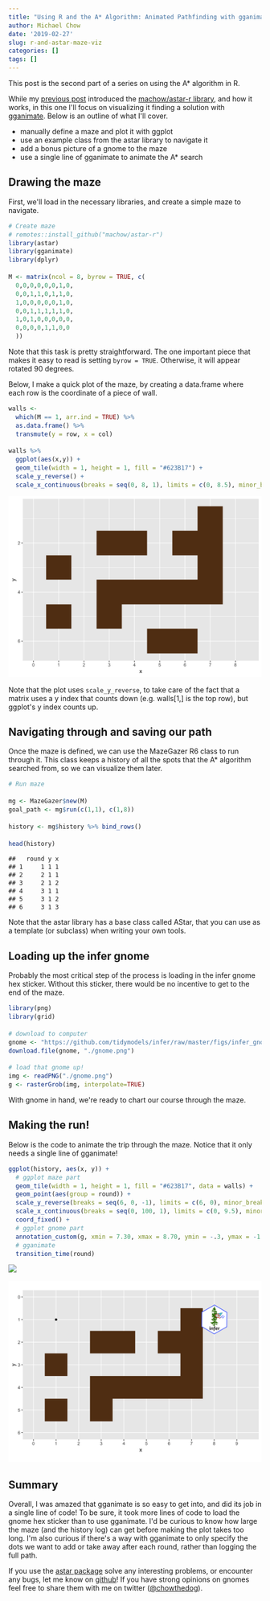 ```yaml
---
title: "Using R and the A* Algorithm: Animated Pathfinding with gganimate"
author: Michael Chow
date: '2019-02-27'
slug: r-and-astar-maze-viz
categories: []
tags: []
---
```





This post is the second part of a series on using the A* algorithm in R.

While my [previous post](https://mchow.com/posts/r-and-astar-cats-to-dogs/) introduced the [machow/astar-r library](https://github.com/machow/astar-r), and how it works,
in this one I'll focus on visualizing it finding a solution with [gganimate](https://gganimate.com/).
Below is an outline of what I'll cover.

* manually define a maze and plot it with ggplot
* use an example class from the astar library to navigate it
* add a bonus picture of a gnome to the maze
* use a single line of gganimate to animate the A* search


## Drawing the maze

First, we'll load in the necessary libraries, and create a simple maze to navigate.


```r
# Create maze
# remotes::install_github("machow/astar-r")
library(astar)
library(gganimate)
library(dplyr)

M <- matrix(ncol = 8, byrow = TRUE, c(
  0,0,0,0,0,0,1,0,
  0,0,1,1,0,1,1,0,
  1,0,0,0,0,0,1,0,
  0,0,1,1,1,1,1,0,
  1,0,1,0,0,0,0,0,
  0,0,0,0,1,1,0,0
  ))
```

Note that this task is pretty straightforward.
The one important piece that makes it easy to read is setting `byrow = TRUE`.
Otherwise, it will appear rotated 90 degrees.

Below, I make a quick plot of the maze, by creating a data.frame where each
row is the coordinate of a piece of wall.


```r
walls <-
  which(M == 1, arr.ind = TRUE) %>%
  as.data.frame() %>%
  transmute(y = row, x = col)

walls %>%
  ggplot(aes(x,y)) +
  geom_tile(width = 1, height = 1, fill = "#623B17") +
  scale_y_reverse() +
  scale_x_continuous(breaks = seq(0, 8, 1), limits = c(0, 8.5), minor_breaks = NULL)
```

<img src="/posts/2019-02-27-r-and-astar-maze-gganimate_files/figure-html/unnamed-chunk-3-1.png" width="672" />

Note that the plot uses `scale_y_reverse`, to take care of the fact that a matrix uses a y index that counts down (e.g. walls[1,] is the top row), but
ggplot's y index counts up.

## Navigating through and saving our path

Once the maze is defined, we can use the MazeGazer R6 class to run through it.
This class keeps a history of all the spots that the A* algorithm searched from,
so we can visualize them later.


```r
# Run maze

mg <- MazeGazer$new(M)
goal_path <- mg$run(c(1,1), c(1,8))

history <- mg$history %>% bind_rows()

head(history)
```

```
##   round y x
## 1     1 1 1
## 2     2 1 1
## 3     2 1 2
## 4     3 1 1
## 5     3 1 2
## 6     3 1 3
```

Note that the astar library has a base class called AStar, that you can use as a template (or subclass) when writing your own tools.

## Loading up the infer gnome

Probably the most critical step of the process is loading in the infer gnome hex sticker.
Without this sticker, there would be no incentive to get to the end of the maze.


```r
library(png)
library(grid)

# download to computer
gnome <- "https://github.com/tidymodels/infer/raw/master/figs/infer_gnome.png"
download.file(gnome, "./gnome.png")

# load that gnome up!
img <- readPNG("./gnome.png")
g <- rasterGrob(img, interpolate=TRUE)
```

With gnome in hand, we're ready to chart our course through the maze.

## Making the run!

Below is the code to animate the trip through the maze.
Notice that it only needs a single line of gganimate!


```r
ggplot(history, aes(x, y)) +
  # ggplot maze part
  geom_tile(width = 1, height = 1, fill = "#623B17", data = walls) +
  geom_point(aes(group = round)) +
  scale_y_reverse(breaks = seq(6, 0, -1), limits = c(6, 0), minor_breaks = NULL) +
  scale_x_continuous(breaks = seq(0, 100, 1), limits = c(0, 9.5), minor_breaks = NULL) +
  coord_fixed() +
  # ggplot gnome part
  annotation_custom(g, xmin = 7.30, xmax = 8.70, ymin = -.3, ymax = -1.70) +
  # gganimate
  transition_time(round)
```

![](2019-02-27-r-and-astar-maze-gganimate_files/figure-html/unnamed-chunk-6.gif)<!-- -->

<!--workaround until I figure out why the markdown is using a rel path-->

<img src="/posts/2019-02-27-r-and-astar-maze-gganimate_files/figure-html/unnamed-chunk-6-1.gif">

## Summary

Overall, I was amazed that gganimate is so easy to get into, and did its job in a single line of code! To be sure, it took more lines of code to load the gnome hex sticker than to use gganimate. I'd be curious to know how large the maze (and the history log) can get before making the plot takes too long. I'm also curious if there's a way with gganimate to only specify the dots we want to add or take away after each round, rather than logging the full path.

If you use the [astar package](https://github.com/machow/astar-r) solve any interesting problems, or encounter any bugs, let me know on [github](https://github.com/machow/astar-r/issues)! If you have strong opinions on gnomes feel free to share them with me on twitter ([\@chowthedog](https://twitter.com/chowthedog)).
